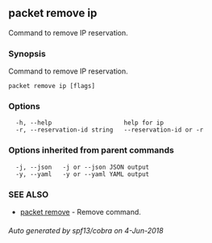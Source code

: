 ## packet remove ip

Command to remove IP reservation.

### Synopsis

Command to remove IP reservation.

```
packet remove ip [flags]
```

### Options

```
  -h, --help                    help for ip
  -r, --reservation-id string   --reservation-id or -r
```

### Options inherited from parent commands

```
  -j, --json   -j or --json JSON output
  -y, --yaml   -y or --yaml YAML output
```

### SEE ALSO

* [packet remove](packet_remove.md)	 - Remove command.

###### Auto generated by spf13/cobra on 4-Jun-2018

